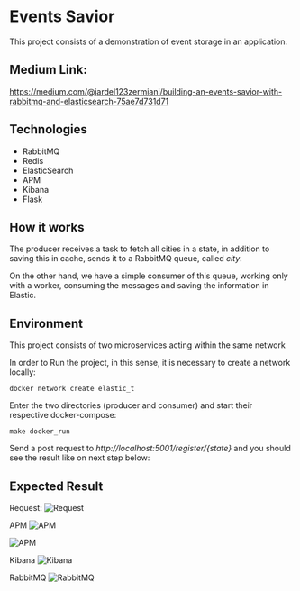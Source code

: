 # Events Savior

This project consists of a demonstration of event storage in an application.

## Medium Link:

 https://medium.com/@jardel123zermiani/building-an-events-savior-with-rabbitmq-and-elasticsearch-75ae7d731d71

## Technologies

* RabbitMQ
* Redis
* ElasticSearch
* APM
* Kibana
* Flask


## How it works

The producer receives a task to fetch all cities in a state, in addition to saving this in cache, sends it to a RabbitMQ queue, called *city*.

On the other hand, we have a simple consumer of this queue, working only with a worker, consuming the messages and saving the information in Elastic.


## Environment

This project consists of two microservices acting within the same network

In order to Run the project, in this sense, it is necessary to create a network locally:


    docker network create elastic_t

Enter the two directories (producer and consumer) and start their respective docker-compose:
    
    make docker_run


Send a post request to *http://localhost:5001/register/{state}* and you should see the result like on next step below:


## Expected Result

Request:
![Request](https://user-images.githubusercontent.com/32064166/131373278-95d8c7da-24eb-47ee-8c9c-db90015c6f14.png)

APM
![APM](https://user-images.githubusercontent.com/32064166/131372368-2b1ceeee-272f-4e02-b5ee-df6a4bad2a8c.png)

![APM](https://user-images.githubusercontent.com/32064166/131372383-1aee2841-d957-4349-8cc6-a1bddc3b3ec2.png)

Kibana
![Kibana](https://user-images.githubusercontent.com/32064166/131372389-d25a3c64-2308-42a1-94f2-546eb1011045.png)

RabbitMQ
![RabbitMQ](https://user-images.githubusercontent.com/32064166/131372409-6a8d40d4-8e08-4eb3-872d-ad3b3ed039de.png)
